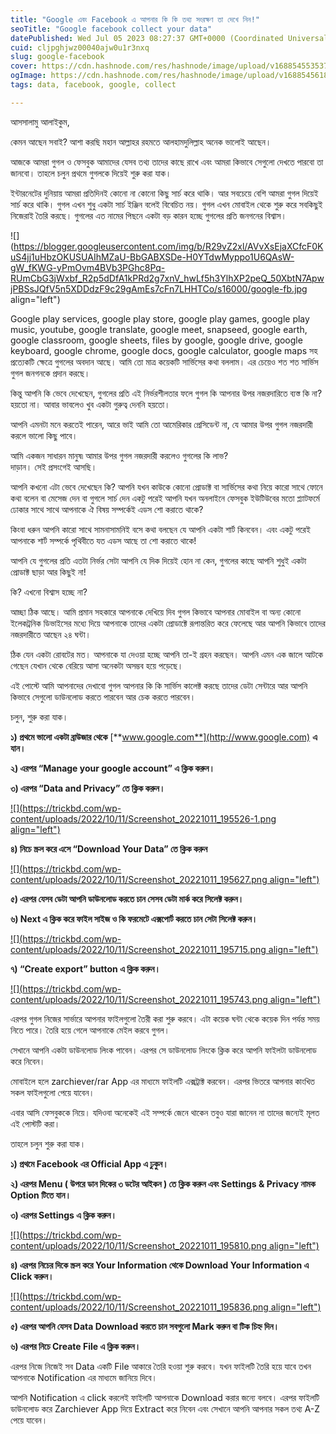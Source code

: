 ```yaml
---
title: "Google এবং Facebook এ আপনার কি কি তথ্য সংরক্ষণ তা দেখে নিন!"
seoTitle: "Google facebook collect your data"
datePublished: Wed Jul 05 2023 08:27:37 GMT+0000 (Coordinated Universal Time)
cuid: cljpghjwz00040ajw0u1r3nxq
slug: google-facebook
cover: https://cdn.hashnode.com/res/hashnode/image/upload/v1688545535378/ef279688-2485-4c16-b673-274b97c693de.jpeg
ogImage: https://cdn.hashnode.com/res/hashnode/image/upload/v1688545618942/15c2d700-9a43-478c-8e3b-2f8c659fd9a4.jpeg
tags: data, facebook, google, collect

---
```


আসসালামু আলাইকুম,

কেমন আছেন সবাই? আশা করছি মহান আল্লাহর রহমতে আলহামদুলিল্লাহ অনেক ভালোই আছেন।

আজকে আমরা গুগল ও ফেসবুক আমাদের যেসব তথ্য তাদের কাছে রাখে এবং আমরা কিভাবে সেগুলো দেখতে পারবো তা জানবো। তাহলে চলুন প্রথমে গুগলকে দিয়েই শুরু করা যাক।

ইন্টারনেটের দুনিয়ায় আমরা প্রতিদিনই কোনো না কোনো কিছু সার্চ করে থাকি। আর সবচেয়ে বেশি আমরা গুগল দিয়েই সার্চ করে থাকি। গুগল এখন শুধু একটা সার্চ ইঞ্জিন বলেই বিবেচিত নয়। গুগল এখন মোবাইল থেকে শুরু করে সবকিছুই নিজেরাই তৈরি করছে। গুগলের এত নামের পিছনে একটা বড় কারন হচ্ছে গুগলের প্রতি জনগনের বিশ্বাস।

![](https://blogger.googleusercontent.com/img/b/R29vZ2xl/AVvXsEjaXCfcF0KuS4jj1uHbzOKUSUAIhMZaU-BbGABXSDe-H0YTdwMyppo1U6QAsW-gW_fKWG-yPmOvm4BVb3PGhc8Pq-RUmCbG3jWxbf_R2p5dDfA1kPRd2g7xnV_hwLf5h3YlhXP2peQ_50XbtN7ApwjPBSsJQfV5n5XDDdzF9c29gAmEs7cFn7LHHTCo/s16000/google-fb.jpg align="left")

Google play services, google play store, google play games, google play music, youtube, google translate, google meet, snapseed, google earth, google classroom, google sheets, files by google, google drive, google keyboard, google chrome, google docs, google calculator, google maps সহ প্রত্যেকটি ক্ষেত্রে গুগলের অবদান আছে। আমি তো মাত্র কয়েকটি সার্ভিসের কথা বললাম। এর চেয়েও শত শত সার্ভিস গুগল জনগনকে প্রদান করছে।

কিন্তু আপনি কি ভেবে দেখেছেন, গুগলের প্রতি এই নির্ভরশীলতার ফলে গুগল কি আপনার উপর নজরদারিতে ব্যস্ত কি না? হয়তো না। আবার ভাবলেও খুব একটা গুরুত্ব দেননি হয়তো।

আপনি এমনটা মনে করতেই পারেন, আরে ভাই আমি তো আমেরিকার প্রেসিডেন্ট না, যে আমার উপর গুগল নজরদারী করলে ভালো কিছু পাবে।

আমি একজন সাধারন মানুষ৷ আমার উপর গুগল নজরদারী করলেও গুগলের কি লাভ?  
দাড়ান। সেই প্রসংগেই আসছি।

আপনি কখনো এটা ভেবে দেখেছেন কি? আপনি যখন কাউকে কোনো প্রোডাক্ট বা সার্ভিসের কথা নিয়ে কারো সাথে ফোনে কথা বলেন বা মেসেজ দেন বা গুগলে সার্চ দেন একটু পরেই আপনি যখন অনলাইনে ফেসবুক ইউটিউবের মতো প্ল্যাটফর্মে ঢোকার সাথে সাথে আপনাকে ঐ বিষয় সম্পর্কেই এডস শো করাতে থাকে?

কিংবা ধরুন আপনি কারো সাথে সামনাসামনিই বসে কথা বলছেন যে আপনি একটা শার্ট কিনবেন। এবং একটু পরেই আপনাকে শার্ট সম্পর্কে পৃথিবীতে যত এডস আছে তা শো করাতে থাকে!

আপনি যে গুগলের প্রতি এতটা নির্ভর সেটা আপনি যে দিক দিয়েই হোন না কেন, গুগলের কাছে আপনি শুধুই একটা প্রোডাক্ট ছাড়া আর কিছুই না!

কি? এখনো বিশ্বাস হচ্ছে না?

আচ্ছা ঠিক আছে। আমি প্রমান সহকারে আপনাকে দেখিয়ে দিব গুগল কিভাবে আপনার মোবাইল বা অন্য কোনো ইলেকট্রনিক ডিভাইসের মধ্যে দিয়ে আপনাকে তাদের একটা প্রোডাক্টে রূপান্তরিত করে ফেলেছে আর আপনি কিভাবে তাদের নজরদারীতে আছেন ২৪ ঘন্টা।

ঠিক যেন একটা রোবটের মত। আপনাকে যা দেওয়া হচ্ছে আপনি তা-ই গ্রহন করছেন। আপনি এমন এক জালে আটকে গেছেন যেখান থেকে বেরিয়ে আসা অনেকটা অসম্ভব হয়ে পড়েছে।

এই পোস্টে আমি আপনাদের দেখাবো গুগল আপনার কি কি সার্ভিস কালেক্ট করছে তাদের ডেটা সেন্টারে আর আপনি কিভাবে সেগুলো ডাউনলোড করতে পারবেন আর চেক করতে পারবেন।

চলুন, শুরু করা যাক।

**১) প্রথমে ভালো একটা ব্রাউজার থেকে** [**www.google.com**](http://www.google.com) **এ যান।**

**২) এরপর “Manage your google account” এ ক্লিক করুন।**

**৩) এরপর “Data and Privacy” তে ক্লিক করুন।**

[![](https://trickbd.com/wp-content/uploads/2022/10/11/Screenshot_20221011_195526-1.png align="left")](https://trickbd.com/wp-content/uploads/2022/10/11/Screenshot_20221011_195526-1.png)

**৪) নিচে স্ক্রল করে এসে “Download Your Data” তে ক্লিক করুন**

[![](https://trickbd.com/wp-content/uploads/2022/10/11/Screenshot_20221011_195627.png align="left")](https://trickbd.com/wp-content/uploads/2022/10/11/Screenshot_20221011_195627.png)

**৫) এরপর যেসব ডেটা আপনি ডাউনলোড করতে চান সেসব ডেটা মার্ক করে সিলেক্ট করুন।**

**৬) Next এ ক্লিক করে ফাইল সাইজ ও কি ফরমেটে এক্সপোর্ট করতে চান সেটা সিলেক্ট করুন।**

[![](https://trickbd.com/wp-content/uploads/2022/10/11/Screenshot_20221011_195715.png align="left")](https://trickbd.com/wp-content/uploads/2022/10/11/Screenshot_20221011_195715.png)

**৭) “Create export” button এ ক্লিক করুন।**

[![](https://trickbd.com/wp-content/uploads/2022/10/11/Screenshot_20221011_195743.png align="left")](https://trickbd.com/wp-content/uploads/2022/10/11/Screenshot_20221011_195743.png)

এরপর গুগল নিজের সার্ভারে আপনার ফাইলগুলো তৈরী করা শুরু করবে। এটা কয়েক ঘন্টা থেকে কয়েক দিন পর্যন্ত সময় নিতে পারে। তৈরি হয়ে গেলে আপনাকে মেইল করবে গুগল।

সেখানে আপনি একটা ডাউনলোড লিংক পাবেন। এরপর সে ডাউনলোড লিংকে ক্লিক করে আপনি ফাইলটা ডাউনলোড করে নিবেন।

মোবাইলে হলে zarchiever/rar App এর মাধ্যমে ফাইলটি এক্সট্রাক্ট করবেন। এরপর ভিতরে আপনার কাংখিত সকল ফাইলগুলো পেয়ে যাবেন।

এবার আসি ফেসবুককে নিয়ে। যদিওবা অনেকেই এই সম্পর্কে জেনে থাকেন তবুও যারা জানেন না তাদের জন্যেই মূলত এই পোস্টটি করা।

তাহলে চলুন শুরু করা যাক।

**১) প্রথমে Facebook এর Official App এ ঢুকুন।**

**২) এরপর Menu ( উপরে ডান দিকের ৩ ডটের আইকন ) তে ক্লিক করুন এবং Settings & Privacy নামক Option টিতে যান।**

**৩) এরপর Settings এ ক্লিক করুন।**

[![](https://trickbd.com/wp-content/uploads/2022/10/11/Screenshot_20221011_195810.png align="left")](https://trickbd.com/wp-content/uploads/2022/10/11/Screenshot_20221011_195810.png)

**৪) এরপর নিচের দিকে স্ক্রল করে Your Information থেকে Download Your Information এ Click করুন।**

[![](https://trickbd.com/wp-content/uploads/2022/10/11/Screenshot_20221011_195836.png align="left")](https://trickbd.com/wp-content/uploads/2022/10/11/Screenshot_20221011_195836.png)

**৫) এরপর আপনি যেসব Data Download করতে চান সবগুলো Mark করুন বা টিক চিহ্ন দিন।**

**৬) এরপর নিচে Create File এ ক্লিক করুন।**

এরপর নিজে নিজেই সব Data একটি File আকারে তৈরি হওয়া শুরু করবে। যখন ফাইলটি তৈরি হয়ে যাবে তখন আপনাকে Notification এর মাধ্যমে জানিয়ে দিবে।

আপনি Notification এ click করলেই ফাইলটি আপনাকে Download করার জন্যে বলবে। এরপর ফাইলটি ডাউনলোড করে Zarchiever App দিয়ে Extract করে নিবেন এবং সেখানে আপনি আপনার সকল তথ্য A-Z পেয়ে যাবেন।
